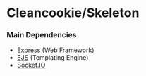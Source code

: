 # Cleancookie/Skeleton

### Main Dependencies 

- [Express](https://expressjs.com/) (Web Framework)
- [EJS](http://ejs.co/) (Templating Engine)
- [Socket.IO](https://socket.io/)
